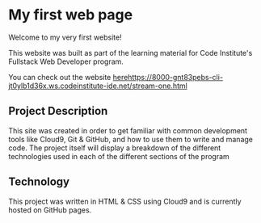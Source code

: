 # My first web page

Welcome to my very first website!

This website was built as part of the learning material for Code Institute's Fullstack Web Developer program.

You can check out the website [here]()https://8000-gnt83pebs-cli-jt0ylb1d36x.ws.codeinstitute-ide.net/stream-one.html

## Project Description

This site was created in order to get familiar with common development tools like Cloud9, Git & GitHub, and how to use them to write and manage code. The project itself will display a breakdown of the different technologies used in each of the different sections of the program

## Technology

This project was written in HTML & CSS using Cloud9 and is currently hosted on GitHub pages.
